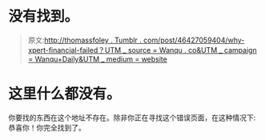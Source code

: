 # 没有找到。

> 原文:[http://thomassfoley . Tumblr . com/post/46427059404/why-xpert-financial-failed？UTM _ source = Wanqu . co&UTM _ campaign = Wanqu+Daily&UTM _ medium = website](http://thomassfoley.tumblr.com/post/46427059404/why-xpert-financial-failed?utm_source=wanqu.co&utm_campaign=Wanqu+Daily&utm_medium=website)

# 这里什么都没有。

你要找的东西在这个地址不存在。除非你正在寻找这个错误页面，在这种情况下:恭喜你！你完全找到了。
